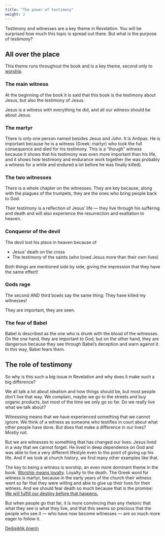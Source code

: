 ```yaml
---
title: "The power of testimony"
weight: 2
---
```



Testimony and witnesses are a key theme in Revelation. You will be surprised how much this topic is spread out there. But what is the purpose of testimony?


## All over the place

<a name="b38f"></a>
This theme runs throughout the book and is a key theme, second only to [worship](../../../topics/power/short/worship).


### The main witness

<a name="aac0"></a>
At the beginning of the book it is said that this book is the testimony about Jesus, but also the testimony of Jesus.

Jesus is a witness with everything he did, and all our witness should be about Jesus.


### The martyr

<a name="3286"></a>
There is only one person named besides Jesus and John. It is Antipas. He is important because he is a witness (Greek: martyr) who took the full consequence and died for his testimony. This is a “though” witness because it shows that his testimony was even more important than his life, and it shows how testimony and endurance work together (he was probably a witness for a while and endured a lot before he was finally killed).


### The two witnesses

<a name="a437"></a>
There is a whole chapter on the witnesses. They are key because, along with the plagues of the trumpets, they are the ones who bring people back to God.

Their testimony is a reflection of Jesus’ life — they live through his suffering and death and will also experience the resurrection and exaltation to heaven.


### Conqueror of the devil

<a name="cbef"></a>
The devil lost his place in heaven because of

- Jesus’ death on the cross
- The testimony of the saints (who loved Jesus more than their own lives)


Both things are mentioned side by side, giving the impression that they have the same effect!


### Gods rage

<a name="3293"></a>
The second AND third bowls say the same thing: They have killed my witnesses!

They are important, they are seen.


### The fear of Babel

<a name="b041"></a>
Babel is described as the one who is drunk with the blood of the witnesses. On the one hand, they are important to God, but on the other hand, they are dangerous because they see through Babel’s deception and warn against it. In this way, Babel fears them.


## The role of testimony

<a name="5d5b"></a>
So why is this such a big issue in Revelation and why does it make such a big difference?

We all talk a lot about idealism and how things should be, but most people don’t live that way. We complain, maybe we go to the streets and buy organic products, but most of the time we only go so far. Do we really live what we talk about?

Witnessing means that we have experienced something that we cannot ignore. We think of a witness as someone who testifies in court about what other people have done. But does that make a difference in our lives? Mostly not.

But we are witnesses to something that has changed our lives. Jesus lived in a way that we cannot forget. He lived in deep dependence on God and was able to live a very different lifestyle even to the point of giving up his life. And if we look at church history, we find many other examples like that.

The key to being a witness is worship, an even more dominant theme in the book. [Worship means loyalty](../../../topics/power/short/worship). Loyalty to the death. The Greek word for witness is martyr, because in the early years of the church their witness went so far that they were willing and able to give up their lives for their witness. And we should fear death so much because that is the promise: [We will fulfill our destiny before that happens.](https://www.bibleserver.com/NIV/Revelation11%3A7)

But when people go that far, it is more convincing than any rhetoric that what they see is what they live, and that this seems so precious that the people who see it — who have now become witnesses — are so much more eager to follow it.






[Değişiklik önerin](https://github.com/revelation-today/revelation-today/blob/main/exampleSite/content/docs/topics/power/short/the-power-of-testimony.md)
